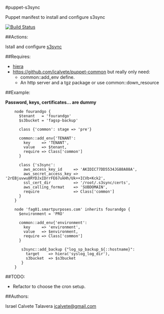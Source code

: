 #puppet-s3sync

Puppet manifest to install and configure s3sync

[![Build Status](https://secure.travis-ci.org/icalvete/puppet-s3sync.png)](http://travis-ci.org/icalvete/puppet-s3sync)

##Actions:

Istall and configure [s3sync](https://github.com/ms4720/s3sync)

##Requires:

* [hiera](http://docs.puppetlabs.com/hiera/1/index.html)
* https://github.com/icalvete/puppet-common but really only need:
  + common::add_env define.
  + An http server and a tgz package or use common::down_resource

##Example:

**Password, keys, certificates... are dummy**

```puppet
    node fourandgo {
      $tenant   = 'fourandgo'
      $s3bucket = 'fagsp-backup'

      class {'common': stage => 'pre'}

      common::add_env{'TENANT':
        key     => 'TENANT',
        value   => $tenant,
        require => Class['common']
      }
      
      class {'s3sync':
        aws_access_key_id     => 'AKIDIC77DD5534JG88A88A',
        aws_secret_access_key => '2rEBjuvwu8RYDJxIDrrFE67ukHh/Uk++ICVb+Kck2',
        ssl_cert_dir          => '/root/.s3sync/certs',
        aws_calling_format    => 'SUBDOMAIN',
        require               => Class['common']
      }
    }

    node 'fag01.smartpurposes.com' inherits fourandgo {
      $environment = 'PRO'

      common::add_env{'environment':
        key     => 'environment',
        value   => $environment,
        require => Class['common']
      }

       s3sync::add_backup {"log_sp_backup_${::hostname}":
         target    => hiera('syslog_log_dir'),
         s3bucket  => $s3bucket
       }
    }
```

##TODO:

* Refactor to choose the cron setup.


##Authors:

Israel Calvete Talavera <icalvete@gmail.com>
